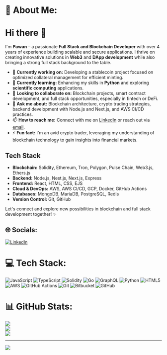 # 💫 About Me:
<h1>Hi there 👋</h1>

<p>I'm <strong>Pawan</strong> – a passionate <strong>Full Stack and Blockchain Developer</strong> with over 4 years of experience building scalable and secure applications. I thrive on creating innovative solutions in <strong>Web3</strong> and <strong>DApp development</strong> while also bringing a strong full stack background to the table.</p>

<ul>
  <li>🔭 <strong>Currently working on:</strong> Developing a stablecoin project focused on optimized collateral management for efficient minting.</li>
  <li>🌱 <strong>Currently learning:</strong> Enhancing my skills in <strong>Python</strong> and exploring <strong>scientific computing</strong> applications.</li>
  <li>👯 <strong>Looking to collaborate on:</strong> Blockchain projects, smart contract development, and full stack opportunities, especially in fintech or DeFi.</li>
  <li>💬 <strong>Ask me about:</strong> Blockchain architecture, crypto trading strategies, backend development with Node.js and Next.js, and AWS CI/CD practices.</li>
  <li>📫 <strong>How to reach me:</strong> Connect with me on <a href="https://www.linkedin.com/in/pawan-tripathi8878">LinkedIn</a> or reach out via <a href="mailto:pawan.tripathi8878@gmail.com">email</a>.</li>
  <li>⚡ <strong>Fun fact:</strong> I'm an avid crypto trader, leveraging my understanding of blockchain technology to gain insights into financial markets.</li>
</ul>

<h2>Tech Stack</h2>
<ul>
  <li><strong>Blockchain:</strong> Solidity, Ethereum, Tron, Polygon, Pulse Chain, Web3.js, Ethers.js</li>
  <li><strong>Backend:</strong> Node.js, Nest.js, Next.js, Express</li>
  <li><strong>Frontend:</strong> React, HTML, CSS, EJS</li>
  <li><strong>Cloud & DevOps:</strong> AWS, AWS CI/CD, GCP, Docker, GitHub Actions</li>
  <li><strong>Databases:</strong> MongoDB, MariaDB, PostgreSQL, Redis</li>
  <li><strong>Version Control:</strong> Git, GitHub</li>
</ul>

<p>Let's connect and explore new possibilities in blockchain and full stack development together! ✨</p>


## 🌐 Socials:
[![LinkedIn](https://img.shields.io/badge/LinkedIn-%230077B5.svg?logo=linkedin&logoColor=white)](https://www.linkedin.com/in/pawan-tripathi8878) 

# 💻 Tech Stack:
![JavaScript](https://img.shields.io/badge/javascript-%23323330.svg?style=for-the-badge&logo=javascript&logoColor=%23F7DF1E) ![TypeScript](https://img.shields.io/badge/typescript-%23007ACC.svg?style=for-the-badge&logo=typescript&logoColor=white) ![Solidity](https://img.shields.io/badge/Solidity-%23363636.svg?style=for-the-badge&logo=solidity&logoColor=white) ![Go](https://img.shields.io/badge/go-%2300ADD8.svg?style=for-the-badge&logo=go&logoColor=white) ![GraphQL](https://img.shields.io/badge/-GraphQL-E10098?style=for-the-badge&logo=graphql&logoColor=white) ![Python](https://img.shields.io/badge/python-3670A0?style=for-the-badge&logo=python&logoColor=ffdd54) ![HTML5](https://img.shields.io/badge/html5-%23E34F26.svg?style=for-the-badge&logo=html5&logoColor=white) ![AWS](https://img.shields.io/badge/AWS-%23FF9900.svg?style=for-the-badge&logo=amazon-aws&logoColor=white) ![GitHub Actions](https://img.shields.io/badge/github%20actions-%232671E5.svg?style=for-the-badge&logo=githubactions&logoColor=white) ![Git](https://img.shields.io/badge/git-%23F05033.svg?style=for-the-badge&logo=git&logoColor=white) ![Bitbucket](https://img.shields.io/badge/bitbucket-%230047B3.svg?style=for-the-badge&logo=bitbucket&logoColor=white) ![GitHub](https://img.shields.io/badge/github-%23121011.svg?style=for-the-badge&logo=github&logoColor=white)
# 📊 GitHub Stats:
![](https://github-readme-stats.vercel.app/api?username=smartblockdev&theme=dark&hide_border=false&include_all_commits=true&count_private=true)<br/>
![](https://github-readme-streak-stats.herokuapp.com/?user=smartblockdev&theme=dark&hide_border=false)<br/>
![](https://github-readme-stats.vercel.app/api/top-langs/?username=smartblockdev&theme=dark&hide_border=false&include_all_commits=true&count_private=true&layout=compact)

---
[![](https://visitcount.itsvg.in/api?id=smartblockdev&icon=0&color=0)](https://visitcount.itsvg.in)

<!-- Proudly created with GPRM ( https://gprm.itsvg.in ) -->
